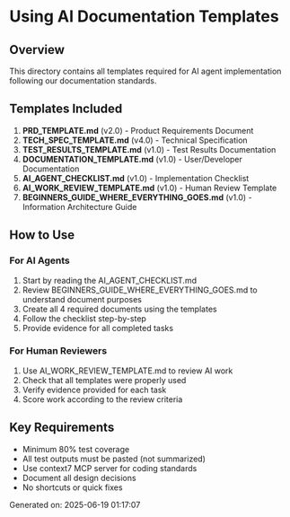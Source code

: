 # Using AI Documentation Templates

## Overview
This directory contains all templates required for AI agent implementation following our documentation standards.

## Templates Included
1. **PRD_TEMPLATE.md** (v2.0) - Product Requirements Document
2. **TECH_SPEC_TEMPLATE.md** (v4.0) - Technical Specification  
3. **TEST_RESULTS_TEMPLATE.md** (v1.0) - Test Results Documentation
4. **DOCUMENTATION_TEMPLATE.md** (v1.0) - User/Developer Documentation
5. **AI_AGENT_CHECKLIST.md** (v1.0) - Implementation Checklist
6. **AI_WORK_REVIEW_TEMPLATE.md** (v1.0) - Human Review Template
7. **BEGINNERS_GUIDE_WHERE_EVERYTHING_GOES.md** (v1.0) - Information Architecture Guide

## How to Use

### For AI Agents
1. Start by reading the AI_AGENT_CHECKLIST.md
2. Review BEGINNERS_GUIDE_WHERE_EVERYTHING_GOES.md to understand document purposes
3. Create all 4 required documents using the templates
4. Follow the checklist step-by-step
5. Provide evidence for all completed tasks

### For Human Reviewers
1. Use AI_WORK_REVIEW_TEMPLATE.md to review AI work
2. Check that all templates were properly used
3. Verify evidence provided for each task
4. Score work according to the review criteria

## Key Requirements
- Minimum 80% test coverage
- All test outputs must be pasted (not summarized)
- Use context7 MCP server for coding standards
- Document all design decisions
- No shortcuts or quick fixes

Generated on: 2025-06-19 01:17:07

